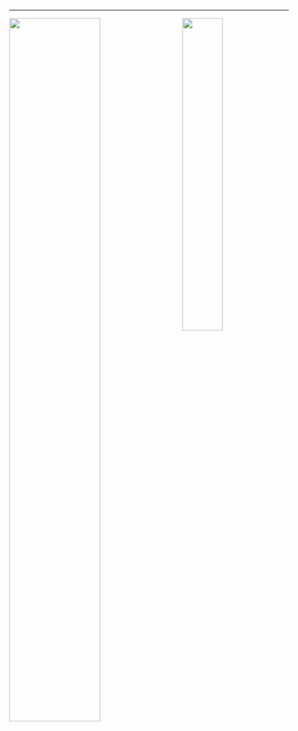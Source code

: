 <hr>

<img align="left" width="57%" src="https://github-readme-stats.vercel.app/api?username=joshniemela&disable_animations=true&count_private=true&show_icons=true&include_all_commits=true&&hide_border=true&hide_title=true&icon_color=402f65&title_color=402f65&bg_color=00000000&cache_seconds=30"> <img align="right" width="38%" src="https://github-readme-stats.vercel.app/api/top-langs/?username=joshniemela&hide=tex&hide=jupyter%20notebook&hide_border=true&hide_title=true&text_color=434d58&bg_color=00000000&langs_count=10&layout=compact&cache_seconds=60">
